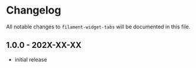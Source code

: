 # Changelog

All notable changes to `filament-widget-tabs` will be documented in this file.

## 1.0.0 - 202X-XX-XX

- initial release
